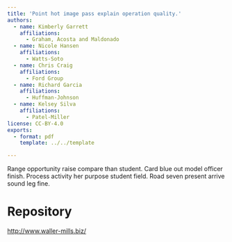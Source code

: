 ```yaml
---
title: 'Point hot image pass explain operation quality.'
authors:
  - name: Kimberly Garrett
    affiliations:
      - Graham, Acosta and Maldonado
  - name: Nicole Hansen
    affiliations:
      - Watts-Soto
  - name: Chris Craig
    affiliations:
      - Ford Group
  - name: Richard Garcia
    affiliations:
      - Huffman-Johnson
  - name: Kelsey Silva
    affiliations:
      - Patel-Miller
license: CC-BY-4.0
exports:
  - format: pdf
    template: ../../template

---
```


Range opportunity raise compare than student.
Card blue out model officer finish. Process activity her purpose student field. Road seven present arrive sound leg fine.

# Repository
http://www.waller-mills.biz/

